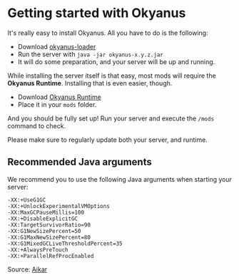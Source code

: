 # Getting started with Okyanus

It's really easy to install Okyanus. All you have to do is the following:

- Download [okyanus-loader](https://github.com/okyanus-mc/loader/releases)
- Run the server with `java -jar okyanus-x.y.z.jar`
- It will do some preparation, and your server will be up and running.

While installing the server itself is that easy, most mods will require the
**Okyanus Runtime**. Installing that is even easier, though.

- Download [Okyanus Runtime](https://github.com/okyanus-mc/runtime/releases)
- Place it in your `mods` folder.

And you should be fully set up! Run your server and execute the `/mods` command
to check.

Please make sure to regularly update both your server, and runtime.

## Recommended Java arguments

We recommend you to use the following Java arguments when starting your server:

```
-XX:+UseG1GC
-XX:+UnlockExperimentalVMOptions
-XX:MaxGCPauseMillis=100
-XX:+DisableExplicitGC
-XX:TargetSurvivorRatio=90
-XX:G1NewSizePercent=50
-XX:G1MaxNewSizePercent=80
-XX:G1MixedGCLiveThresholdPercent=35
-XX:+AlwaysPreTouch
-XX:+ParallelRefProcEnabled
```

Source: [Aikar](https://mcflags.emc.gs)
